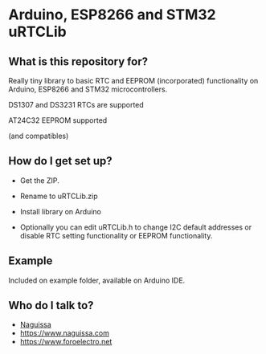 # Arduino, ESP8266 and STM32 uRTCLib

## What is this repository for? ##

Really tiny library to basic RTC and EEPROM (incorporated) functionality on Arduino, ESP8266 and STM32 microcontrollers.

DS1307 and DS3231 RTCs are supported

AT24C32 EEPROM supported


(and compatibles)


## How do I get set up? ##

 * Get the ZIP.
 * Rename to uRTCLib.zip
 * Install library on Arduino

 * Optionally you can edit uRTCLib.h to change I2C default addresses or disable RTC setting functionality or EEPROM functionality.


## Example ##

Included on example folder, available on Arduino IDE.



## Who do I talk to? ##

 * [Naguissa](https://github.com/Naguissa)
 * https://www.naguissa.com
 * https://www.foroelectro.net
